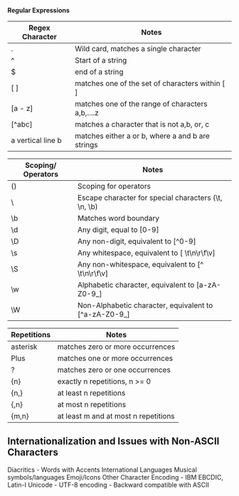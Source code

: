 **Regular Expressions**

Regex Character | Notes
--- | --- 
.  | Wild card, matches a single character
^  | Start of a string
$  | end of a string
[ ] | matches one of the set of characters within [ ]
[a - z] | matches one of the range of characters a,b,....z
[^abc] | matches a character that is not a,b, or, c
a vertical line b | matches either a or b, where a and b are strings

Scoping/ Operators | Notes
--- | ---
() | Scoping for operators
\  | Escape character for special characters (\t, \n, \b)
\b | Matches word boundary
\d | Any digit, equal to [0-9]
\D | Any non-digit, equivalent to [^0-9]
\s | Any whitespace, equivalent to [ \t\n\r\f\v]
\S | Any non-whitespace, equivalent to [^ \t\n\r\f\v]
\w | Alphabetic character, equivalent to [a-zA-Z0-9_]
\W | Non-Alphabetic character, equivalent to [^a-zA-Z0-9_]

Repetitions | Notes
--- | ---
asterisk | matches zero or more occurrences
Plus | matches one or more occurrences
? | matches zero or one occurrences
{n} | exactly n repetitions, n >= 0
{n,} | at least n repetitions
{,n} | at most n repetitions
{m,n} | at least m and at most n repetitions

## Internationalization and Issues with Non-ASCII Characters
 Diacritics - Words with Accents
 International Languages
 Musical symbols/languages
 Emoji/Icons
 Other Character Encoding - IBM EBCDIC, Latin-I
 Unicode - UTF-8 encoding - Backward compatible with ASCII

 